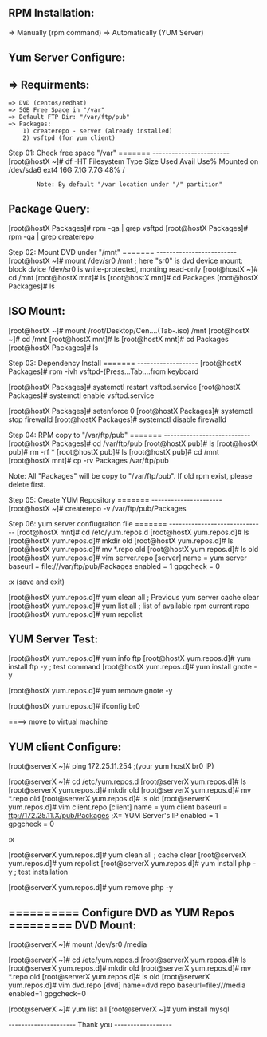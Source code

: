 RPM Installation:
-----------------
 => Manually (rpm command)
 => Automatically (YUM Server)

Yum Server Configure:
---------------------
 => Requirments:
 ---------------
	=> DVD (centos/redhat)
	=> 5GB Free Space in "/var"
	=> Default FTP Dir: "/var/ftp/pub"
  	=> Packages: 
		1) createrepo - server (already installed)
		2) vsftpd (for yum client)

 Step 01: Check free space "/var"
 ======= ------------------------
[root@hostX ~]# df -HT
Filesystem    Type     Size   Used  Avail Use% Mounted on
/dev/sda6     ext4      16G   7.1G   7.7G  48% /

            Note: By default "/var location under "/" partition"


Package Query:
--------------
[root@hostX Packages]# rpm -qa | grep vsftpd
[root@hostX Packages]# rpm -qa | grep createrepo

 Step 02: Mount DVD under "/mnt"
 ======= -------------------------  		
[root@hostX ~]# mount /dev/sr0 /mnt   ; here "sr0" is dvd device
mount: block dvice /dev/sr0 is write-protected, monting read-only
[root@hostX ~]# cd /mnt
[root@hostX mnt]# ls
[root@hostX mnt]# cd Packages
[root@hostX Packages]#  ls

ISO Mount:
----------
[root@hostX ~]# mount /root/Desktop/Cen....(Tab-.iso)  /mnt
[root@hostX ~]# cd /mnt 
[root@hostX mnt]# ls
[root@hostX mnt]# cd Packages
[root@hostX Packages]#  ls

 Step 03: Dependency Install 
 ======= -------------------
[root@hostX Packages]# rpm -ivh vsftpd-(Press...Tab....from keyboard

[root@hostX Packages]# systemctl restart vsftpd.service
[root@hostX Packages]# systemctl enable vsftpd.service

[root@hostX Packages]# setenforce 0
[root@hostX Packages]# systemctl stop firewalld
[root@hostX Packages]# systemctl disable firewalld

 Step 04: RPM copy to "/var/ftp/pub"
 ======= ---------------------------  
[root@hostX Packages]# cd /var/ftp/pub
[root@hostX pub]# ls
[root@hostX pub]# rm -rf * 
[root@hostX pub]# ls
[root@hostX pub]# cd /mnt
[root@hostX mnt]# cp -rv Packages /var/ftp/pub

Note: All "Packages" will be copy to "/var/ftp/pub". If old 
rpm exist, please delete first.

Step 05: Create YUM Repository 
======= ----------------------
[root@hostX ~]# createrepo -v /var/ftp/pub/Packages

Step 06: yum server confiugraiton file 
======= ------------------------------
[root@hostX mnt]# cd /etc/yum.repos.d
[root@hostX yum.repos.d]# ls
[root@hostX yum.repos.d]# mkdir old
[root@hostX yum.repos.d]# ls
[root@hostX yum.repos.d]# mv *.repo old
[root@hostX yum.repos.d]# ls
 old
[root@hostX yum.repos.d]# vim server.repo
 [server]
 name = yum server
 baseurl = file:///var/ftp/pub/Packages
 enabled = 1
 gpgcheck = 0

:x (save and exit)

[root@hostX yum.repos.d]# yum clean all  ; Previous yum server cache clear
[root@hostX yum.repos.d]# yum list all   ; list of available rpm current repo
[root@hostX yum.repos.d]# yum repolist  

YUM Server Test:
----------------
[root@hostX yum.repos.d]# yum info ftp
[root@hostX yum.repos.d]# yum install ftp -y  ; test command
[root@hostX yum.repos.d]# yum install gnote -y 

[root@hostX yum.repos.d]# yum remove gnote -y

[root@hostX yum.repos.d]# ifconfig br0

====> move to virtual machine 
 
YUM client Configure:
--------------------
[root@serverX ~]# ping 172.25.11.254   ;(your yum hostX br0 IP)

[root@serverX ~]# cd /etc/yum.repos.d
[root@serverX yum.repos.d]# ls
[root@serverX yum.repos.d]# mkdir old
[root@serverX yum.repos.d]# mv *.repo old
[root@serverX yum.repos.d]# ls
 old
[root@serverX yum.repos.d]# vim client.repo
 [client]
 name = yum client
 baseurl = ftp://172.25.11.X/pub/Packages           ;X= YUM Server's IP
 enabled = 1    
 gpgcheck = 0

:x

[root@serverX yum.repos.d]# yum clean all  ; cache clear 
[root@serverX yum.repos.d]# yum repolist 
[root@serverX yum.repos.d]# yum install php -y   ; test installation

[root@serverX yum.repos.d]# yum remove php -y

========== Configure DVD as YUM Repos =========
DVD Mount:
----------
[root@serverX ~]# mount /dev/sr0 /media

[root@serverX ~]# cd /etc/yum.repos.d
[root@serverX yum.repos.d]# ls
[root@serverX yum.repos.d]# mkdir old
[root@serverX yum.repos.d]# mv *.repo old
[root@serverX yum.repos.d]# ls
 old
[root@serverX yum.repos.d]# vim dvd.repo
[dvd]
 name=dvd repo
 baseurl=file:///media
 enabled=1
 gpgcheck=0

[root@serverX ~]# yum list all
[root@serverX ~]# yum install mysql

 --------------------- Thank you ------------------















